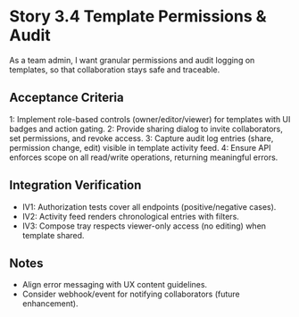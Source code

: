 # Story 3.4 Template Permissions & Audit

As a team admin,
I want granular permissions and audit logging on templates,
so that collaboration stays safe and traceable.

## Acceptance Criteria
1: Implement role-based controls (owner/editor/viewer) for templates with UI badges and action gating.
2: Provide sharing dialog to invite collaborators, set permissions, and revoke access.
3: Capture audit log entries (share, permission change, edit) visible in template activity feed.
4: Ensure API enforces scope on all read/write operations, returning meaningful errors.

## Integration Verification
- IV1: Authorization tests cover all endpoints (positive/negative cases).
- IV2: Activity feed renders chronological entries with filters.
- IV3: Compose tray respects viewer-only access (no editing) when template shared.

## Notes
- Align error messaging with UX content guidelines.
- Consider webhook/event for notifying collaborators (future enhancement).
